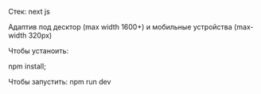 Стек: next js

Адаптив под десктор (max width 1600+) и мобильные устройства (max-width 320px)


Чтобы устаноить:

npm install;


Чтобы запустить: npm run dev
